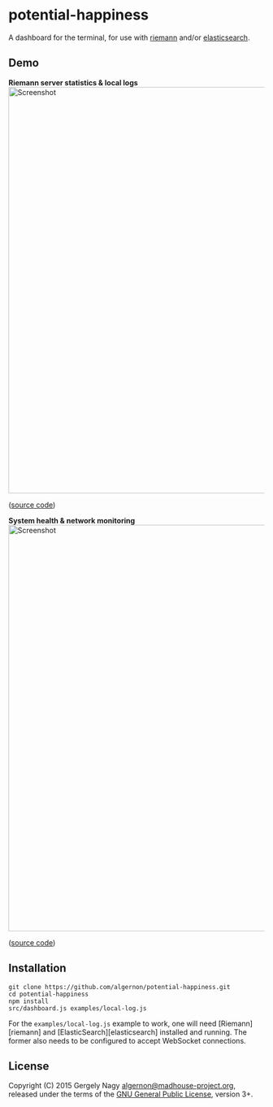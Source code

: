 potential-happiness
===================

A dashboard for the terminal, for use with
[riemann](http://riemann.io/) and/or
[elasticsearch](https://www.elastic.co/products/elasticsearch).

Demo
----

**Riemann server statistics & local logs**
<img src="./docs/screenshots/screenshot-1.png" alt="Screenshot" width="800">

([source code][demo:1:source])

**System health & network monitoring**
<img src="./docs/screenshots/screenshot-2.png" alt="Screenshot" width="800">

([source code][demo:2:source])

 [demo:1:source]: https://raw.githubusercontent.com/algernon/potential-happiness/master/examples/local-log.js
 [demo:2:source]: https://raw.githubusercontent.com/algernon/potential-happiness/master/examples/madhouse-project.org.js

Installation
------------

```shell
git clone https://github.com/algernon/potential-happiness.git
cd potential-happiness
npm install
src/dashboard.js examples/local-log.js
```

For the `examples/local-log.js` example to work, one will need
[Riemann][riemann] and [ElasticSearch][elasticsearch] installed and
running. The former also needs to be configured to accept WebSocket
connections.

License
-------

Copyright (C) 2015 Gergely Nagy <algernon@madhouse-project.org>,
released under the terms of the
[GNU General Public License][gpl], version 3+.

 [gpl]: http://www.gnu.org/licenses/gpl.html

